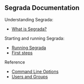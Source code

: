 ## Segrada Documentation

Understanding Segrada:

* [What is Segrada?](what_is_segrada.md)

Starting and running Segrada:

* [Running Segrada](run.md)
* [First steps](first_steps.md)

Reference

* [Command Line Options](command_line_options.md)
* [Users and Groups](users_and_groups.md)